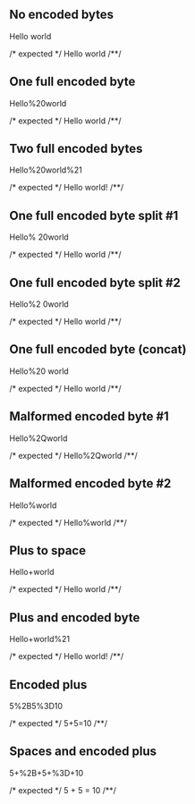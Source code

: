 ## No encoded bytes
Hello world

/* expected */
Hello world
/**/

## One full encoded byte
Hello%20world

/* expected */
Hello world
/**/

## Two full encoded bytes
Hello%20world%21

/* expected */
Hello world!
/**/

## One full encoded byte split #1
Hello%
20world

/* expected */
Hello world
/**/

## One full encoded byte split #2
Hello%2
0world

/* expected */
Hello world
/**/

## One full encoded byte (concat)
Hello%20
world

/* expected */
Hello world
/**/

## Malformed encoded byte #1
Hello%2Qworld

/* expected */
Hello%2Qworld
/**/

## Malformed encoded byte #2
Hello%world

/* expected */
Hello%world
/**/

## Plus to space
Hello+world

/* expected */
Hello world
/**/

## Plus and encoded byte
Hello+world%21

/* expected */
Hello world!
/**/

## Encoded plus
5%2B5%3D10

/* expected */
5+5=10
/**/

## Spaces and encoded plus
5+%2B+5+%3D+10

/* expected */
5 + 5 = 10
/**/